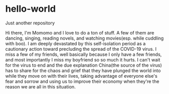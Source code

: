 # hello-world
Just another repository

Hi there,
I'm Momomo and I love to do a ton of stuff. A few of them are dancing, singing, reading novels, and watching movies(esp. while cuddling with boo). I am deeply devastated by this self-isolation period as a cautionary action toward precluding the spread of the COVID-19 virus. I miss a few of my friends, well basically because I only have a few friends, and most importantly I miss my boyfriend so so much it hurts. I can't wait for the virus to end and the due explanation China(the source of the virus) has to share for the chaos and grief that they have plunged the world into while they move on with their lives, taking advantage of everyone else's fear and sorrow and using us to improve their economy when they're the reason we are all in this situation. 

